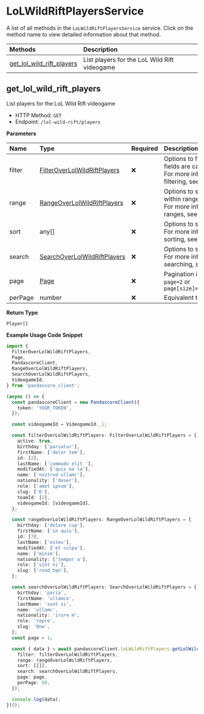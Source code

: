 # LoLWildRiftPlayersService

A list of all methods in the `LoLWildRiftPlayersService` service. Click on the method name to view detailed information about that method.

| Methods                                                 | Description                                  |
| :------------------------------------------------------ | :------------------------------------------- |
| [get_lol_wild_rift_players](#get_lol_wild_rift_players) | List players for the LoL Wild Rift videogame |

## get_lol_wild_rift_players

List players for the LoL Wild Rift videogame

- HTTP Method: `GET`
- Endpoint: `/lol-wild-rift/players`

**Parameters**

| Name    | Type                                                                      | Required | Description                                                                                                                                         |
| :------ | :------------------------------------------------------------------------ | :------- | :-------------------------------------------------------------------------------------------------------------------------------------------------- |
| filter  | [FilterOverLolWildRiftPlayers](../models/FilterOverLolWildRiftPlayers.md) | ❌       | Options to filter results. String fields are case sensitive <br/>For more information on filtering, see [docs](/docs/filtering-and-sorting#filter). |
| range   | [RangeOverLolWildRiftPlayers](../models/RangeOverLolWildRiftPlayers.md)   | ❌       | Options to select results within ranges <br/>For more information on ranges, see [docs](/docs/filtering-and-sorting#range).                         |
| sort    | any[]                                                                     | ❌       | Options to sort results <br/>For more information on sorting, see [docs](/docs/filtering-and-sorting#sort).                                         |
| search  | [SearchOverLolWildRiftPlayers](../models/SearchOverLolWildRiftPlayers.md) | ❌       | Options to search results <br/>For more information on searching, see [docs](/docs/filtering-and-sorting#search).                                   |
| page    | [Page](../models/Page.md)                                                 | ❌       | Pagination in the form of `page=2` or `page[size]=30&page[number]=2`                                                                                |
| perPage | number                                                                    | ❌       | Equivalent to `page[size]`                                                                                                                          |

**Return Type**

`Player[]`

**Example Usage Code Snippet**

```typescript
import {
  FilterOverLolWildRiftPlayers,
  Page,
  PandascoreClient,
  RangeOverLolWildRiftPlayers,
  SearchOverLolWildRiftPlayers,
  VideogameId,
} from 'pandascore_client';

(async () => {
  const pandascoreClient = new PandascoreClient({
    token: 'YOUR_TOKEN',
  });

  const videogameId = VideogameId._1;

  const filterOverLolWildRiftPlayers: FilterOverLolWildRiftPlayers = {
    active: true,
    birthday: ['pariatur'],
    firstName: ['dolor tem'],
    id: [2],
    lastName: ['commodo elit '],
    modifiedAt: ['quis ea la'],
    name: ['nostrud ullamc'],
    nationality: ['deser'],
    role: ['amet ipsum'],
    slug: ['6'],
    teamId: [2],
    videogameId: [videogameId],
  };

  const rangeOverLolWildRiftPlayers: RangeOverLolWildRiftPlayers = {
    birthday: ['dolore cup'],
    firstName: ['in quis'],
    id: [7],
    lastName: ['esteu'],
    modifiedAt: ['et culpa'],
    name: ['minim'],
    nationality: ['tempor a'],
    role: ['sint ni'],
    slug: ['rvnd_hqn'],
  };

  const searchOverLolWildRiftPlayers: SearchOverLolWildRiftPlayers = {
    birthday: 'paria',
    firstName: 'ullamco',
    lastName: 'sunt si',
    name: 'ullamc',
    nationality: 'irure m',
    role: 'repre',
    slug: '0nw',
  };
  const page = 1;

  const { data } = await pandascoreClient.loLWildRiftPlayers.getLolWildRiftPlayers({
    filter: filterOverLolWildRiftPlayers,
    range: rangeOverLolWildRiftPlayers,
    sort: [[]],
    search: searchOverLolWildRiftPlayers,
    page: page,
    perPage: 50,
  });

  console.log(data);
})();
```

<!-- This file was generated by liblab | https://liblab.com/ -->
